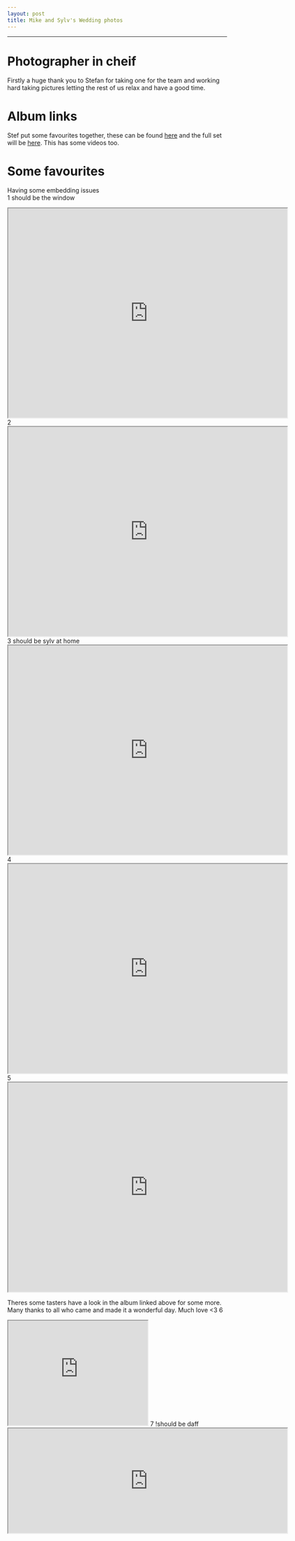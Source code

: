 ```yaml
---
layout: post
title: Mike and Sylv's Wedding photos
---
```


---

# Photographer in cheif
Firstly a huge thank you to Stefan for taking one for the team and working hard taking pictures letting the rest of us relax and have a good time.

# Album links
Stef put some favourites together, these can be found [here](https://photos.app.goo.gl/o7uv6Kk12iVCi18n9)
and the full set will be [here](https://photos.app.goo.gl/BuBS87ofPBmTCBJm6). This has some videos too.

# Some favourites
Having some embedding issues  
1 
should be the window  
<iframe src="https://drive.google.com/file/d/1cwKLeC2v9gHd4aMIlvJlEyF17QH28mtfGA/preview" width="640" height="480"></iframe>  
2
<iframe src="https://drive.google.com/file/d/1QnLQs_ie89Y-jACOPtu6GcWExQ-fVaTrXQ/preview" width="640" height="480"></iframe>  
3
should be sylv at home
<iframe src="https://drive.google.com/file/d/1TJnLWG8ZxTKcKhFXDuVOQGlNbHUXTKPtcg/preview" width="640" height="480"></iframe>  
4
<iframe src="https://drive.google.com/file/d/1cJknDbvhzkJiZe-O7A67QoZZqqZMvYGTkg/preview" width="640" height="480"></iframe>  
5
<iframe src="https://drive.google.com/file/d/10ZzesvvQTpszsirEFAY3ByHu5VG-MF38eA/preview" width="640" height="480"></iframe>  

Theres some tasters have a look in the album linked above for some more. Many thanks to all who came and made it a wonderful day. Much love <3
6
<iframe src="https://drive.google.com/file/d/10ZzesvvQTpszsirEFAY3ByHu5VG-MF38eA/preview" width="320" height="240"></iframe>  
7
!should be daff
<iframe src="https://drive.google.com/file/d/10ZzesvvQTpszsirEFAY3ByHu5VG-MF38eA/preview" width="640" height="240"></iframe>  

